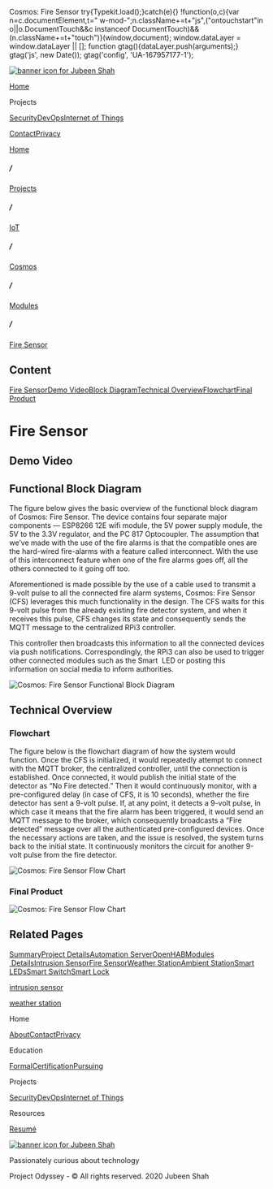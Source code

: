  Cosmos: Fire Sensor             try{Typekit.load();}catch(e){} !function(o,c){var n=c.documentElement,t=" w-mod-";n.className+=t+"js",("ontouchstart"in o||o.DocumentTouch&&c instanceof DocumentTouch)&&(n.className+=t+"touch")}(window,document);    window.dataLayer = window.dataLayer || \[\]; function gtag(){dataLayer.push(arguments);} gtag('js', new Date()); gtag('config', 'UA-167957177-1'); 

[![banner icon for Jubeen Shah](https://project-odyssey.s3.us-east-2.amazonaws.com/d130db536435d20d7579fafb511ca245.svg)](../../../../index.html)

[Home](../../../../index.html)

Projects

[Security](../../../../projects/security.html)[DevOps](../../../../projects/devops.html)[Internet of Things](../../../../projects/iot.html)

[Contact](mailto:jnshah2@ncsu.edu)[Privacy](../../../../privacy.html)

[Home](../../../../index.html)

##### /

[Projects](../../../../projects.html)

##### /

[IoT](../../../../projects/iot.html)

##### /

[Cosmos](../../../../projects/iot/cosmos.html)

##### /

[Modules](../../../../projects/iot/cosmos/modules.html)

##### /

[Fire Sensor](../../../../projects/iot/cosmos/modules/fire-sensor.html)

Content
-------

[Fire Sensor](#fire-sensor)[Demo Video](#demo)[Block Diagram](#block-diagram)[Technical Overview](#overview)[Flowchart](#fc)[Final Product](#final-product)

Fire Sensor
===========

Demo Video
----------

Functional Block Diagram
------------------------

The figure below gives the basic overview of the functional block diagram of Cosmos: Fire Sensor. The device contains four separate major components — ESP8266 12E wifi module, the 5V power supply module, the 5V to the 3.3V regulator, and the PC 817 Optocoupler. The assumption that we’ve made with the use of the fire alarms is that the compatible ones are the hard-wired fire-alarms with a feature called interconnect. With the use of this interconnect feature when one of the fire alarms goes off, all the others connected to it going off too.  
  
Aforementioned is made possible by the use of a cable used to transmit a 9-volt pulse to all the connected fire alarm systems, Cosmos: Fire Sensor (CFS) leverages this much functionality in the design. The CFS waits for this 9-volt pulse from the already existing fire detector system, and when it receives this pulse, CFS changes its state and consequently sends the MQTT message to the centralized RPi3 controller.  
  
This controller then broadcasts this information to all the connected devices via push notifications. Correspondingly, the RPi3 can also be used to trigger other connected modules such as the Smart  LED or posting this information on social media to inform authorities.

![Cosmos: Fire Sensor Functional Block Diagram](https://project-odyssey.s3.us-east-2.amazonaws.com/657e22cc9952152003398c6698d7b0b4.png)

Technical Overview
------------------

### Flowchart

The figure below is the flowchart diagram of how the system would function. Once the CFS is initialized, it would repeatedly attempt to connect with the MQTT broker, the centralized controller, until the connection is established. Once connected, it would publish the initial state of the detector as “No Fire detected.” Then it would continuously monitor, with a pre-configured delay (in case of CFS, it is 10 seconds), whether the fire detector has sent a 9-volt pulse. If, at any point, it detects a 9-volt pulse, in which case it means that the fire alarm has been triggered, it would send an MQTT message to the broker, which consequently broadcasts a “Fire detected” message over all the authenticated pre-configured devices. Once the necessary actions are taken, and the issue is resolved, the system turns back to the initial state. It continuously monitors the circuit for another 9-volt pulse from the fire detector.

![Cosmos: Fire Sensor Flow Chart](https://project-odyssey.s3.us-east-2.amazonaws.com/8d5bf8814ff2a1a1a39d40f8ca7a280e.png)

### Final Product

![Cosmos: Fire Sensor Flow Chart](https://project-odyssey.s3.us-east-2.amazonaws.com/ae21b8dc4ac25e36b0dfe0cb901fe0d4.jpg)

Related Pages
-------------

[Summary](../../../../projects/iot/cosmos.html)[Project Details](../../../../projects/iot/cosmos/project-details.html)[Automation Server](../../../../projects/iot/cosmos/automation-server.html)[OpenHAB](../../../../projects/iot/cosmos/openhab.html)[Modules  Details](../../../../projects/iot/cosmos/modules.html)[Intrusion Sensor](../../../../projects/iot/cosmos/modules/intrusion-sensor.html)[Fire Sensor](../../../../projects/iot/cosmos/modules/fire-sensor.html)[Weather Station](../../../../projects/iot/cosmos/modules/weather-station.html)[Ambient Station](../../../../projects/iot/cosmos/modules/ambient-station.html)[Smart LEDs](../../../../projects/iot/cosmos/modules/smart-leds.html)[Smart Switch](../../../../projects/iot/cosmos/modules/connected-switches.html)[Smart Lock](../../../../projects/iot/cosmos/modules/smart-lock.html)

[intrusion sensor](../../../../projects/iot/cosmos/modules/intrusion-sensor.html)

[weather station](../../../../projects/iot/cosmos/modules/weather-station.html)

Home

[About](../../../../index.html)[Contact](mailto:jnshah2@ncsu.edu)[Privacy](../../../../privacy.html)

Education

[Formal](../../../../education/formal.html)[Certification](../../../../education/certifications.html)[Pursuing](../../../../education/pursuing.html)

Projects

[Security](../../../../projects/security.html)[DevOps](../../../../projects/devops.html)[Internet of Things](../../../../projects/iot.html)

Resources

[Resumé](https://project-odyssey.s3.us-east-2.amazonaws.com/Odyssey-Resources/Resume/JubeenShah-Resume.pdf)

[![banner icon for Jubeen Shah](https://project-odyssey.s3.us-east-2.amazonaws.com/d130db536435d20d7579fafb511ca245.svg)](../../../../index.html)

Passionately curious about technology

Project Odyssey - © All rights reserved. 2020 Jubeen Shah